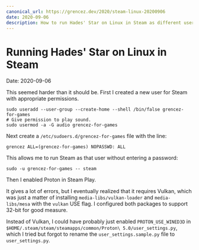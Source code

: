 ```yaml
---
canonical_url: https://grencez.dev/2020/steam-linux-20200906
date: 2020-09-06
description: How to run Hades' Star on Linux in Steam as different user.
---
```


# Running Hades' Star on Linux in Steam

Date: 2020-09-06

This seemed harder than it should be.
First I created a new user for Steam with appropriate permissions.

```shell
sudo useradd --user-group --create-home --shell /bin/false grencez-for-games
# Give permission to play sound.
sudo usermod -a -G audio grencez-for-games
```

Next create a `/etc/sudoers.d/grencez-for-games` file with the line:

```
grencez ALL=(grencez-for-games) NOPASSWD: ALL
```

This allows me to run Steam as that user without entering a password:

```shell
sudo -u grencez-for-games -- steam
```

Then I enabled Proton in Steam Play.

It gives a lot of errors, but I eventually realized that it requires Vulkan, which was just a matter of installing `media-libs/vulkan-loader` and `media-libs/mesa` with the `vulkan` USE flag.
I configured both packages to support 32-bit for good measure.

Instead of Vulkan, I could have probably just enabled `PROTON_USE_WINED3D` in `$HOME/.steam/steam/steamapps/common/Proton\ 5.0/user_settings.py`, which I tried but forgot to rename the `user_settings.sample.py` file to `user_settings.py`.
